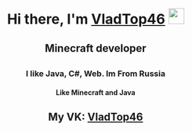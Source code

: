 <h1 align="center">Hi there, I'm <a href="https://github.com/VladTop46" target="_blank">VladTop46</a> 
<img src="https://github.com/blackcater/blackcater/raw/main/images/Hi.gif" height="32"/></h1>
<h2 align="center">Minecraft developer<h2>
<h3 align="center">I like Java, C#, Web. Im From Russia</h3>
<h4 align="center">Like Minecraft and Java</div>
<h2 align="center">My VK: <a href="https://vk.com/vladtop46">VladTop46</a>
